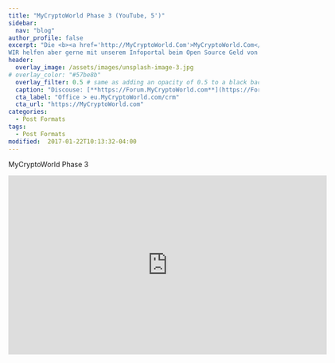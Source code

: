 ```yaml
---
title: "MyCryptoWorld Phase 3 (YouTube, 5')"
sidebar:
  nav: "blog"
author_profile: false
excerpt: "Die <b><a href='http://MyCryptoWorld.Com'>MyCryptoWorld.Com</a></b>munity hat Linux, Bitcoin oder den MCC nicht erfunden.
WIR helfen aber gerne mit unserem Infoportal beim Open Source Geld von Mensch zu Mensch."
header:
  overlay_image: /assets/images/unsplash-image-3.jpg
# overlay_color: "#57be8b"
  overlay_filter: 0.5 # same as adding an opacity of 0.5 to a black background
  caption: "Discouse: [**https://Forum.MyCryptoWorld.com**](https://Forum.MyCryptoWorld.com){:target='_blank'}"
  cta_label: "Office > eu.MyCryptoWorld.com/crm"
  cta_url: "https://MyCryptoWorld.com"
categories:
  - Post Formats
tags:
  - Post Formats
modified:  2017-01-22T10:13:32-04:00
---
```


MyCryptoWorld Phase 3

<iframe width="640" height="360" src="https://www.youtube-nocookie.com/embed/FDknEbxYPfU?controls=0&amp;showinfo=0" frameborder="0" allowfullscreen></iframe>

